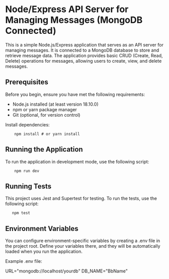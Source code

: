 # Node/Express API Server for Managing Messages (MongoDB Connected)

This is a simple Node.js/Express application that serves as an API server for managing messages. It is connected to a MongoDB database to store and retrieve message data. The application provides basic CRUD (Create, Read, Delete) operations for messages, allowing users to create, view, and delete messages.

## Prerequisites

Before you begin, ensure you have met the following requirements:

- Node.js installed (at least version 18.10.0)
- npm or yarn package manager
- Git (optional, for version control)

Install dependencies:

```
    npm install # or yarn install
```

## Running the Application

To run the application in development mode, use the following script:

```
    npm run dev
```

## Running Tests

This project uses Jest and Supertest for testing. To run the tests, use the following script:

```
   npm test
```

## Environment Variables

You can configure environment-specific variables by creating a .env file in the project root. Define your variables there, and they will be automatically loaded when you run the application.

Example .env file:

URL="mongodb://localhost/yourdb"
DB_NAME="BbName"
